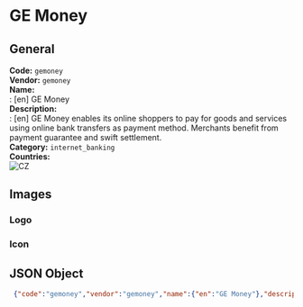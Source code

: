 # GE Money 
## General 
**Code:** `gemoney`  
**Vendor:** `gemoney`  
**Name:**  
:	[en] GE Money  
**Description:**  
: [en] GE Money enables its online shoppers to pay for goods and services using online bank transfers as payment method. Merchants benefit from payment guarantee and swift settlement.   
**Category:** `internet_banking`  
**Countries:**  
![CZ](https://cdnjs.cloudflare.com/ajax/libs/flag-icon-css/3.3.0/flags/4x3/CZ.svg#w24)  
 
## Images 
### Logo 
### Icon 
## JSON Object 
```json
 {"code":"gemoney","vendor":"gemoney","name":{"en":"GE Money"},"description":{"en":"GE Money enables its online shoppers to\u00a0pay for goods and services using online bank transfers as payment method. Merchants benefit from payment guarantee and swift settlement.\u00a0"},"countries":["CZ"],"category":"internet_banking"}```  
